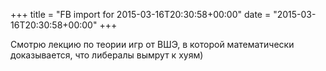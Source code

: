 +++
title = "FB import for 2015-03-16T20:30:58+00:00"
date = "2015-03-16T20:30:58+00:00"
+++

Смотрю лекцию по теории игр от ВШЭ, в которой математически доказывается, что либералы вымрут к хуям)



